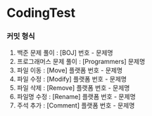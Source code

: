 # CodingTest

### 커밋 형식
1. 백준 문제 풀이 : [BOJ] 번호 - 문제명
2. 프로그래머스 문제 풀이 : [Programmers] 문제명
3. 파일 이동 : [Move] 플랫폼 번호 - 문제명
4. 파일 수정 : [Modify] 플랫폼 번호 - 문제명
5. 파일 삭제 : [Remove] 플랫폼 번호 - 문제명
6. 파일명 수정 : [Rename] 플랫폼 번호 - 문제명
7. 주석 추가 : [Comment] 플랫폼 번호 - 문제명
